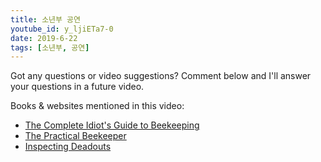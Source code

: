 ```yaml
---
title: 소년부 공연
youtube_id: y_ljiETa7-0
date: 2019-6-22
tags: [소년부, 공연]
---
```

Got any questions or video suggestions? Comment below and I'll answer your questions in a future video.

Books & websites mentioned in this video:

* [The Complete Idiot's Guide to Beekeeping](http://www.amazon.com/Complete-Idiots-Guide-Beekeeping/dp/1615640118/)
* [The Practical Beekeeper](http://www.amazon.com/Practical-Beekeeper-Beekeeping-Naturally/dp/1614760640/)
* [Inspecting Deadouts](https://www.youtube.com/watch?v=bol-1iCDdDI)
